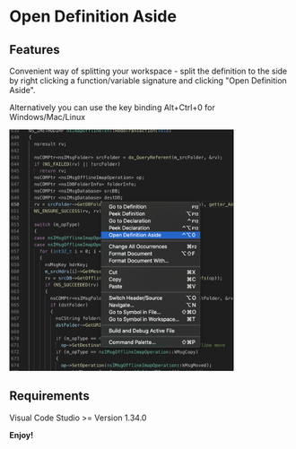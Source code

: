 # Open Definition Aside

## Features

Convenient way of splitting your workspace - split the definition to the side by right clicking a function/variable signature and clicking "Open Definition Aside".

Alternatively you can use the key binding Alt+Ctrl+0 for Windows/Mac/Linux

<img src="https://raw.githubusercontent.com/TropicalBastos/OpenDefinitionAside/master/res/screenshot.png" width="400" />


## Requirements

Visual Code Studio >= Version 1.34.0

**Enjoy!**
